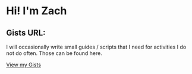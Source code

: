# Hi! I'm Zach

## Gists URL:
I will occasionally write small guides / scripts that I need for activities I do not do often. Those can be found here.

[View my Gists](https://gist.github.com/zdodson21)
